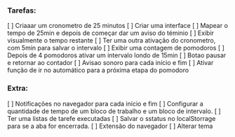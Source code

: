 ### Tarefas:

[ ] Criaaar um cronometro de 25 minutos
[ ] Criar uma interface
[ ] Mapear o tempo de 25min e  depois de começar dar um aviso do téminio 
[ ] Exibir visualmente o tempo restante
[ ] Ter uma outra ativação do cronometro, com 5min para salvar o intervalo
[ ] Exibir uma contagem de pomodoros
[ ] Depois de 4 pomodoros ativar um intervalo londo de 15min
[ ] Botao pausar e retornar ao contador
[ ] Avisao sonoro para cada início e fim
[ ] Ativar função de ir no automático para a próxima etapa do pomodoro

### Extra:

[ ] Notificações no navegador para cada início e fim 
[ ] Configurar a quantidade de tempo de um bloco de trabalho e um bloco de intervalo.
[ ] Ter uma listas de tarefe executadas
[ ] Salvar o sstatus no localStorrage para se a aba for encerrada.
[ ] Extensão do navegador
[ ] Alterar tema

